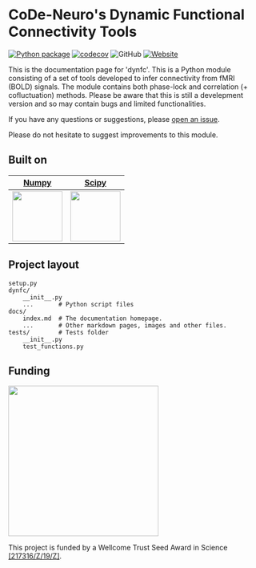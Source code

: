 # CoDe-Neuro's Dynamic Functional Connectivity Tools
[![Python package](https://github.com/CoDe-Neuro/dynfc/actions/workflows/python-package.yml/badge.svg)](https://github.com/CoDe-Neuro/dynfc/actions/workflows/python-package.yml)
[![codecov](https://codecov.io/gh/CoDe-Neuro/dynfc/branch/main/graph/badge.svg?token=EB7Z9AWZVN)](https://codecov.io/gh/CoDe-Neuro/dynfc) 
![GitHub](https://img.shields.io/github/license/CoDe-Neuro/dynfc)
[![Website](https://img.shields.io/badge/repo-Readme-2196F3)](https://github.com/CoDe-Neuro/dynfc)

This is the documentation page for 'dynfc'. This is a Python module consisting of a set of tools developed to infer connectivity from fMRI (BOLD) signals. The module contains both phase-lock and correlation (+ cofluctuation) methods. Please be aware that this is still a develepment version and so may contain bugs and limited functionalities.

If you have any questions or suggestions, please [open an issue](https://github.com/CoDe-Neuro/dynfc/issues). 

Please do not hesitate to suggest improvements to this module.


## Built on

[Numpy](https://numpy.org)            |  [Scipy](https://www.scipy.org)
:-------------------------:|:-------------------------:
<img src="https://www.scipy.org/_static/images/numpylogoicon.png" width="100">  |  <img src=https://docs.scipy.org/doc/scipy-0.11.0/reference/_static/scipyshiny_small.png width="100">

## Project layout

    setup.py    
    dynfc/
        __init__.py
        ...       # Python script files  
    docs/
        index.md  # The documentation homepage.
        ...       # Other markdown pages, images and other files.
    tests/        # Tests folder
        __init__.py
        test_functions.py


## Funding

<img src="https://upload.wikimedia.org/wikipedia/commons/5/58/Wellcome_Trust_logo.svg" width="300">

This project is funded by a Wellcome Trust Seed Award in Science [[217316/Z/19/Z]](https://europepmc.org/grantfinder/grantdetails?query=pi%3A%22Batalle%2BD%22%2Bgid%3A%22217316%22%2Bga%3A%22Wellcome%20Trust%22).